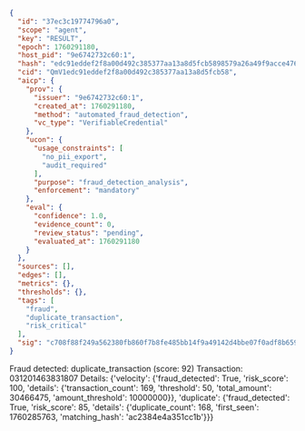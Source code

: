 ```json
{
  "id": "37ec3c19774796a0",
  "scope": "agent",
  "key": "RESULT",
  "epoch": 1760291180,
  "host_pid": "9e6742732c60:1",
  "hash": "edc91eddef2f8a00d492c385377aa13a8d5fcb5898579a26a49f9acce47642f7",
  "cid": "QmV1edc91eddef2f8a00d492c385377aa13a8d5fcb58",
  "aicp": {
    "prov": {
      "issuer": "9e6742732c60:1",
      "created_at": 1760291180,
      "method": "automated_fraud_detection",
      "vc_type": "VerifiableCredential"
    },
    "ucon": {
      "usage_constraints": [
        "no_pii_export",
        "audit_required"
      ],
      "purpose": "fraud_detection_analysis",
      "enforcement": "mandatory"
    },
    "eval": {
      "confidence": 1.0,
      "evidence_count": 0,
      "review_status": "pending",
      "evaluated_at": 1760291180
    }
  },
  "sources": [],
  "edges": [],
  "metrics": {},
  "thresholds": {},
  "tags": [
    "fraud",
    "duplicate_transaction",
    "risk_critical"
  ],
  "sig": "c708f88f249a562380fb860f7b8fe485bb14f9a49142d4bbe07f0adf8b6593ff"
}
```

Fraud detected: duplicate_transaction (score: 92)
Transaction: 031201463831807
Details: {'velocity': {'fraud_detected': True, 'risk_score': 100, 'details': {'transaction_count': 169, 'threshold': 50, 'total_amount': 30466475, 'amount_threshold': 10000000}}, 'duplicate': {'fraud_detected': True, 'risk_score': 85, 'details': {'duplicate_count': 168, 'first_seen': 1760285763, 'matching_hash': 'ac2384e4a351cc1b'}}}